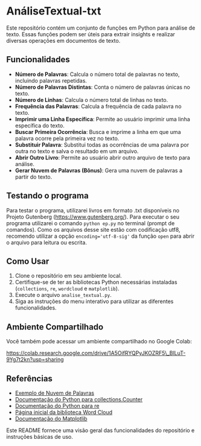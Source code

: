 # AnáliseTextual-txt

Este repositório contém um conjunto de funções em Python para análise de texto. Essas funções podem ser úteis para extrair insights e realizar diversas operações em documentos de texto.

## Funcionalidades

- **Número de Palavras**: Calcula o número total de palavras no texto, incluindo palavras repetidas.
- **Número de Palavras Distintas**: Conta o número de palavras únicas no texto.
- **Número de Linhas**: Calcula o número total de linhas no texto.
- **Frequência das Palavras**: Calcula a frequência de cada palavra no texto.
- **Imprimir uma Linha Específica**: Permite ao usuário imprimir uma linha específica do texto.
- **Buscar Primeira Ocorrência**: Busca e imprime a linha em que uma palavra ocorre pela primeira vez no texto.
- **Substituir Palavra**: Substitui todas as ocorrências de uma palavra por outra no texto e salva o resultado em um arquivo.
- **Abrir Outro Livro**: Permite ao usuário abrir outro arquivo de texto para análise.
- **Gerar Nuvem de Palavras (Bônus)**: Gera uma nuvem de palavras a partir do texto.

## Testando o programa

Para testar o programa, utilizarei livros em formato .txt disponíveis no Projeto Gutenberg (https://www.gutenberg.org/). Para executar o seu programa utilizarei o comando `python ep.py` no terminal (prompt de comandos). Como os arquivos desse site estão com codificação utf8, recomendo utilizar a opção `encoding='utf-8-sig'` da função `open` para abrir o arquivo para leitura ou escrita.

## Como Usar

1. Clone o repositório em seu ambiente local.
2. Certifique-se de ter as bibliotecas Python necessárias instaladas (`collections`, `re`, `wordcloud` e `matplotlib`).
3. Execute o arquivo `analise_textual.py`.
4. Siga as instruções do menu interativo para utilizar as diferentes funcionalidades.

## Ambiente Compartilhado

Você também pode acessar um ambiente compartilhado no Google Colab:

https://colab.research.google.com/drive/1A5OifRYQPyJKOZRF5\_BlLuT-9Yg7t2kn?usp=sharing

## Referências

- [Exemplo de Nuvem de Palavras](https://link-para-exemplo.com)
- [Documentação do Python para collections.Counter](https://docs.python.org/3/library/collections.html#collections.Counter)
- [Documentação do Python para re](https://docs.python.org/3/library/re.html)
- [Página inicial da biblioteca Word Cloud](https://github.com/amueller/word_cloud)
- [Documentação do Matplotlib](https://matplotlib.org/stable/contents.html)

Este README fornece uma visão geral das funcionalidades do repositório e instruções básicas de uso. 
